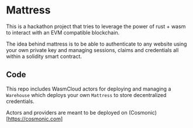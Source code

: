 # Mattress
This is a hackathon project that tries to leverage the power of rust + wasm to interact with an EVM compatible blockchain.

The idea behind mattress is to be able to authenticate to any website using your own private key and managing sessions, claims and credentials all within a solidity smart contract.


## Code
This repo includes WasmCloud actors for deploying and managing a `Warehouse` which deploys your own `Mattress` to store decentralized credentials.

Actors and providers are meant to be deployed on (Cosmonic)[https://cosmonic.com]
